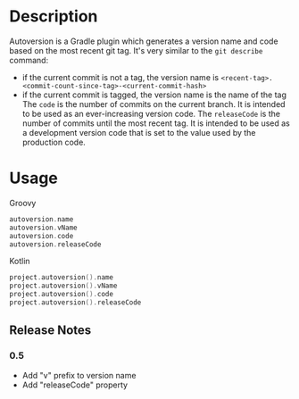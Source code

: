 # Description
Autoversion is a Gradle plugin which generates a version name and code based on the most recent git tag. 
It's very similar to the `git describe` command:
 - if the current commit is not a tag, the version name is `<recent-tag>.<commit-count-since-tag>-<current-commit-hash>`
 - if the current commit is tagged, the version name is the name of the tag
The `code` is the number of commits on the current branch. It is intended to be used as an ever-increasing version code.
The `releaseCode` is the number of commits until the most recent tag. It is intended to be used as a development version code that is set to the value used by the production code.

# Usage

Groovy
```groovy
autoversion.name
autoversion.vName
autoversion.code
autoversion.releaseCode
```

Kotlin
```kotlin
project.autoversion().name
project.autoversion().vName
project.autoversion().code
project.autoversion().releaseCode
```
## Release Notes
### 0.5
- Add "v" prefix to version name
- Add "releaseCode" property

